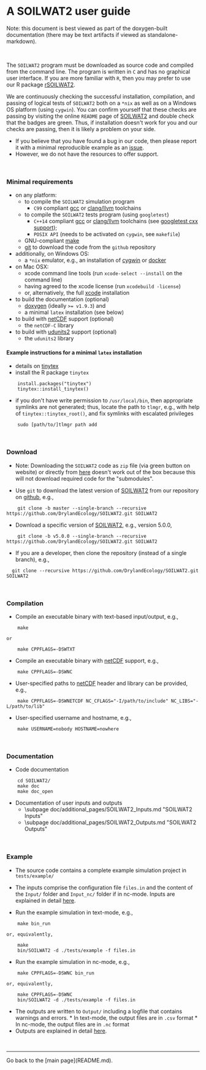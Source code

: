 # A SOILWAT2 user guide

[clang/llvm]: https://clang.llvm.org
[cygwin]: https://www.cygwin.com
[docker]: https://www.docker.com
[doxygen]: https://github.com/doxygen/doxygen
[gcc]: https://gcc.gnu.org
[git]: https://git-scm.com
[issue]: https://github.com/DrylandEcology/SOILWAT2/issues
[rSOILWAT2]: https://github.com/DrylandEcology/rSOILWAT2
[SOILWAT2]: https://github.com/DrylandEcology/SOILWAT2
[tinytex]: https://yihui.name/tinytex/
[xcode]: https://developer.apple.com/xcode
[netCDF]: https://downloads.unidata.ucar.edu/netcdf/
[udunits2]: https://downloads.unidata.ucar.edu/udunits/


Note: this document is best viewed as part of the doxygen-built documentation
(there may be text artifacts if viewed as standalone-markdown).

<br>

The `SOILWAT2` program must be downloaded as source code and compiled from the
command line. The program is written in `C` and has no graphical user interface.
If you are more familiar with `R`, then you may prefer to use our R package
[rSOILWAT2][].

We are continuously checking the successful installation, compilation,
and passing of logical tests of `SOILWAT2` both on a `*nix` as well as on a
Windows OS platform (using `cygwin`).
You can confirm yourself that these checks are passing
by visiting the online `README` page of [SOILWAT2][] and double check that the
badges are green. Thus, if installation
doesn't work for you and our checks are passing, then it is likely a problem
on your side.
  * If you believe that you have found a bug in our code, then please report
    it with a minimal reproducible example as an [issue][].
  * However, we do not have the resources to offer support.

<br>

### Minimal requirements
  - on any platform:
    - to compile the `SOILWAT2` simulation program
      - `C99` compliant [gcc][] or [clang/llvm][] toolchains
    - to compile the `SOILWAT2` tests program (using `googletest`)
      - `C++14` compliant [gcc][] or [clang/llvm][] toolchains
         (see [googletest cxx support](https://github.com/google/oss-policies-info/blob/main/foundational-cxx-support-matrix.md));
      - `POSIX API` (needs to be activated on `cygwin`, see `makefile`)
    - GNU-compliant [make](https://www.gnu.org/software/make/)
    - [git][] to download the code from the `github` repository
  - additionally, on Windows OS:
    - a `*nix` emulator, e.g., an installation of [cygwin][] or [docker][]
  - on Mac OSX:
    - xcode command line tools (run `xcode-select --install` on the command line)
    - having agreed to the xcode license (run `xcodebuild -license`)
    - or, alternatively, the full [xcode][] installation
  - to build the documentation (optional)
    - [doxygen][] (ideally `>= v1.9.3`) and
    - a minimal `latex` installation (see below)
  - to build with [netCDF][] support (optional)
    - the `netCDF-C` library
  - to build with [udunits2][] support (optional)
    - the `udunits2` library


#### Example instructions for a minimal `latex` installation
  * details on [tinytex][]
  * install the R package `tinytex`
```{.r}
    install.packages("tinytex")
    tinytex::install_tinytex()
```
  * if you don't have write permission to `/usr/local/bin`, then appropriate symlinks
    are not generated; thus, locate the path to `tlmgr`,
    e.g., with help of `tinytex::tinytex_root()`, and fix symlinks with
    escalated privileges
```{.sh}
    sudo [path/to/]tlmgr path add
```

<br>




### Download
  * Note: Downloading the `SOILWAT2` code as `zip` file (via green button
    on website) or directly from
    [here](https://github.com/DrylandEcology/SOILWAT2/archive/master.zip)
    doesn't work out of the box because this will not download required code for the
    "submodules".

  * Use `git` to download the latest version of [SOILWAT2][] from our repository on
    [github](https://github.com), e.g.,
```{.sh}
    git clone -b master --single-branch --recursive https://github.com/DrylandEcology/SOILWAT2.git SOILWAT2
```

  * Download a specific version of [SOILWAT2][], e.g., version 5.0.0,
```{.sh}
    git clone -b v5.0.0 --single-branch --recursive https://github.com/DrylandEcology/SOILWAT2.git SOILWAT2
```

  * If you are a developer, then clone the repository (instead of a single branch), e.g.,
  ```{.sh}
    git clone --recursive https://github.com/DrylandEcology/SOILWAT2.git SOILWAT2
```
<br>


### Compilation
  * Compile an executable binary with text-based input/output, e.g.,
```{.sh}
    make
```
    or
```{.sh}
    make CPPFLAGS=-DSWTXT
```

  * Compile an executable binary with [netCDF][] support, e.g.,
```{.sh}
    make CPPFLAGS=-DSWNC
```

  * User-specified paths to [netCDF][] header and library can be provided, e.g.,
```{.sh}
    make CPPFLAGS=-DSWNETCDF NC_CFLAGS="-I/path/to/include" NC_LIBS="-L/path/to/lib"
```

  * User-specified username and hostname, e.g.,
```{.sh}
    make USERNAME=nobody HOSTNAME=nowhere
```

<br>


### Documentation
  * Code documentation
```{.sh}
    cd SOILWAT2/
    make doc
    make doc_open
```

  * Documentation of user inputs and outputs
    * \subpage doc/additional_pages/SOILWAT2_Inputs.md "SOILWAT2 Inputs"
    * \subpage doc/additional_pages/SOILWAT2_Outputs.md "SOILWAT2 Outputs"
<br>



### Example
  * The source code contains a complete example simulation project in
    `tests/example/`

  * The inputs comprise the configuration file `files.in` and
    the content of the `Input/` folder and `Input_nc/` folder if in nc-mode.
    Inputs are explained in detail
    [here](doc/additional_pages/SOILWAT2_Inputs.md).

  * Run the example simulation in text-mode, e.g.,
```{.sh}
    make bin_run
```
    or, equivalently,
```{.sh}
    make
    bin/SOILWAT2 -d ./tests/example -f files.in
```

  * Run the example simulation in nc-mode, e.g.,
```{.sh}
    make CPPFLAGS=-DSWNC bin_run
```
    or, equivalently,
```{.sh}
    make CPPFLAGS=-DSWNC
    bin/SOILWAT2 -d ./tests/example -f files.in
```

  * The outputs are written to `Output/` including a logfile that contains
    warnings and errors.
        * In text-mode, the output files are in `.csv` format
        * In nc-mode, the output files are in `.nc` format
  * Outputs are explained in detail
    [here](doc/additional_pages/SOILWAT2_Inputs.md).

<br>

<hr>
Go back to the [main page](README.md).

